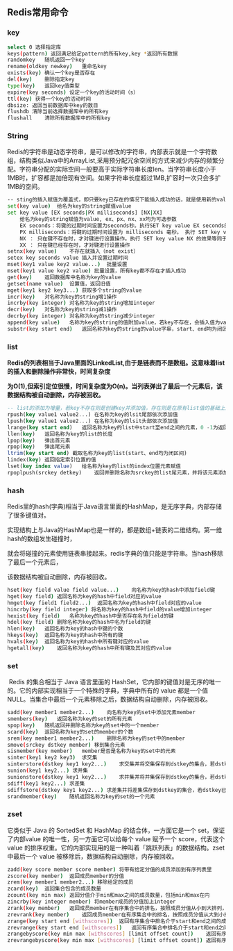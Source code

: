 ## Redis常用命令

### key

```bash
select 0 选择指定库
keys(pattern) 返回满足给定pattern的所有key,key *返回所有数据
randomkey	随机返回一个key   
rename(oldkey newkey)	重命名key  
exists(key)	确认一个key是否存在
del(key)	删除指定key
type(key)   返回key值类型
expire(key seconds)	设定一个key的活动时间（s）    
ttl(key) 获得一个key的活动时间   
dbsize:	返回当前数据库中key的数目    
flushdb	清除当前选择数据库中的所有key
flushall	清除所有数据库中的所有key    
```

### String

​	 Redis的字符串是动态字符串，是可以修改的字符串，内部表示就是一个字符数组，结构类似Java中的ArrayList,采用预分配冗余空间的方式来减少内存的频繁分配。字符串分配的实际空间一般要高于实际字符串长度len。当字符串长度小于1MB时，扩容都是加倍现有空间。如果字符串长度超过1MB,扩容时一次只会多扩1MB的空间。

```bash
-- sting的插入赋值为覆盖式，即只要key已存在的情况下能插入成功的话，就是使用新的value覆盖旧的value
set(key value)	给名为key的string赋值value
set key value [EX seconds|PX milliseconds] [NX|XX]	
	给名为key的string赋值为value, ex、px、nx、xx均为可选参数
	EX seconds：将键的过期时间设置为seconds秒。执行SET key value EX seconds的效果等同于执行SETEX key seconds value
	PX milliseconds：将键的过期时间设置为 milliseconds 毫秒。 执行 SET key value PX milliseconds 的效果等同于执行 						 SETEX key milliseconds value
	NX ： 只在键不存在时，才对键进行设置操作。执行 SET key value NX 的效果等同于执行 SETNX key value
	XX ： 只在键已经存在时，才对键进行设置操作
setnx(key value)	不存在就插入（not exist）
setex key seconds value	插入并设置过期时间
mset(key1 value key2 value...)	批量设置
mset(key1 value key2 value)	批量设置，所有key都不存在才插入成功
get(key)	返回数据库中名称为key的value
getset(name value)	设置值，返回旧值
mget(key1 key2 key3...) 获取多个string的value
incr(key)	对名称为key的string增1操作
incrby(key integer) 对名称为key的string增加integer
decr(key)	对名称为key的string减1操作
decrby(key integer)	对名称为key的string减少integer
append(key value)	名称为key的string的值附加value，若key不存在，会插入值为value的key
substr(key start end)	返回名称为key的string的value字串，start、end均为闭区间
```

### list

​	  **Redis的列表相当于Java里面的LinkedList,由于是链表而不是数组。这意味着list的插入和删除操作非常快，时间复杂度**

**为O(1),但索引定位很慢，时间复杂度为O(n)。当列表弹出了最后一个元素后，该数据结构被自动删除，内存被回收。**

```sql
-- list的添加为增量，若key不存在则是创建key并添加值，存在则是在原有list值的基础上进行增量式添加
rpush(key value1 value2...)	在名称为key的lsit尾部依次添加值
lpush(key value1 value2...)	在名称为key的lsit头部依次添加值
lrange(key start end)	返回名称为key的list中start至end之间的元素，0 -1为返回所有数据
llen(key)	返回名称为key的list的长度
lpop(key)	弹出首元素
rpop(key)	弹出尾元素
ltrim(key start end) 截取名称为key的list(start、end均为闭区间)
lindex(key)	返回指定索引位置的值
lset(key index value)	给名称为key的list的index位置元素赋值
rpoplpush(srckey detkey)	返回并删除名称为srckey的list尾元素，并将该元素添加到名称为dstkey的头部
```

### hash

  Redis里的hash(字典)相当于Java语言里面的HashMap，是无序字典，内部存储了很多键值对。

实现结构上与Java的HashMap也是一样的，都是数组+链表的二维结构。第一维hash的数组发生碰撞时，

就会将碰撞的元素使用链表串接起来。redis字典的值只能是字符串。当hash移除了最后一个元素后，

该数据结构被自动删除，内存被回收。

```bash
hset(key field value field value...)	向名称为key的hash中添加field键
hget(key field)	返回名称为key的hash中field对应的value
hmget(key field1 field2...)	 返回名称为key的hash中field对应的value
hincrby(key field integer) 将名称为key的hash中field的value增加integer
hexist(key field)	名称为key的hash中是否存在名为field的键
hdel(key field)	删除名称为key的hash中名为field的键
hlen(key)	返回名称为key的hash中键的个数
hkeys(key)	返回名称为key的hash中所有的键
hvals(key)	返回名称为key的hash中所有键对应的value
hgetall(key)	返回名称为key的hash中所有键及其对应的value
```

### set

​	  Redis 的集合相当于 Java 语言里面的 HashSet，它内部的键值对是无序的唯一的。它的内部实现相当于一个特殊的字典，字典中所有的 value 都是一个值 NULL。当集合中最后一个元素移除之后，数据结构自动删除，内存被回收。

```bash
sadd(key member1 member2...)	向名称为key的set中添加元素member
smembers(key)	返回名称为key的set的所有元素
spop(key)	随机返回并删除名称为key的set中的一个member
scard(key)	返回名称为key的set的member的个数
srem(key member1 member2...)	删除名称为key的set中的member
smove(srckey dstkey member)	移到集合元素
sismember(key member)	member是否是名称为key的set中的元素
sinter(key1 key2 key3)	求交集
sinterstore(dstkey key1 key2...)	求交集并将交集保存到dstkey的集合，若dstkey已存在则会覆盖已有元素
sunion(key1 key2...) 求并集
sunionstore(dstkey key1 key2...)	求并集并将并集保存到dstkey的集合，若dstkey已存在则会覆盖已有元素
sdiff(key1 key2...)	求差集
sdiffstore(dstkey key1 key2...)	求差集并将差集保存到dstkey的集合，若dstkey已存在则会覆盖已有元素
srandmember(key)	随机返回名称为key的set的一个元素
```

### zset

  它类似于 Java 的 SortedSet 和 HashMap 的结合体，一方面它是一个 set，保证了内部value 的唯一性，另一方面它可以给每个 value 赋予一个 score，代表这个 value 的排序权重。它的内部实现用的是一种叫着「跳跃列表」的数据结构。zset 中最后一个 value 被移除后，数据结构自动删除，内存被回收。

```bash
zadd(key score member score member)	将带有给定分值的成员添加到有序列表里
zscore(key member)	返回成员member的分值
zrem(key member1 member2...) 移除给定的成员
zcard(key)	返回集合包含的成员数量
zcount(key min max)	返回分值介于min和max之间的成员数量，包括min和max在内
zincrby(key integer member)	将member成员的分值加上integer
zrank(key member)	返回成员member在有序集合中的排名，按照成员分值从小到大排列，分值相同按字典顺序，即分值相同排名不一样
zrevrank(key member)	返回成员member在有序集合中的排名，按照成员分值从大到小排列，分值相同按字典顺序，即分值相同排名不一样
zrange(key start end [withscores])	返回有序集合中排名介于start和end之间的成员，若指定了可选的withscores选项，将分值一									  并返回，成员按照分值从小到大排列
zrevrange(key start end [withscores])	返回有序集合中排名介于start和end之间的成员，若指定了可选的withscores选项，将分										值一并返回，成员按照分值从大到小排列
zrangebyscore(key min max [withscores] [limit offset count])	返回有序集合中分值介于min和max之间的所有成员，包括																min和max,按照分值从小到大返回
zrevrangebyscore(key min max [withscores] [limit offset count])	返回有序集合中分值介于min和max之间的所有成员，包括																min和max,按照分值从大到小返回
```

